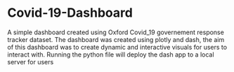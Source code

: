 # Covid-19-Dashboard
A simple dashboard created using Oxford Covid_19 governement response tracker dataset.
The dashboard was created using plotly and dash, the aim of this dashboard was to create dynamic and interactive visuals for users to interact with.
Running the python file will deploy the dash app to a local server for users
